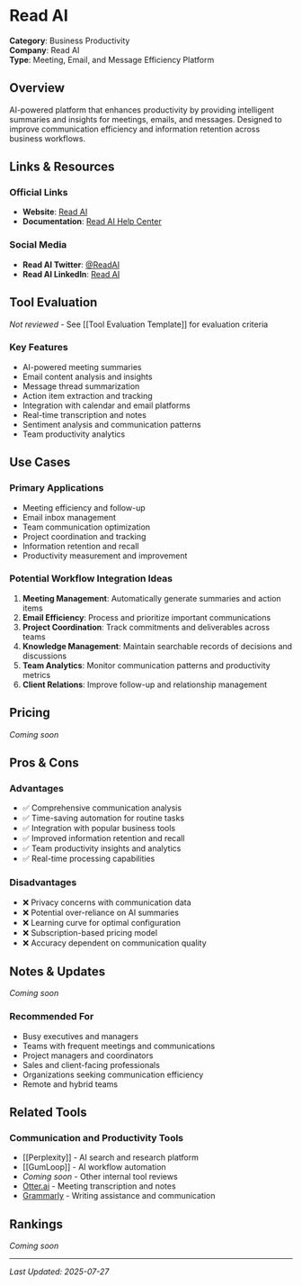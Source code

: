 # Read AI

**Category**: Business Productivity  
**Company**: Read AI  
**Type**: Meeting, Email, and Message Efficiency Platform  

## Overview

AI-powered platform that enhances productivity by providing intelligent summaries and insights for meetings, emails, and messages. Designed to improve communication efficiency and information retention across business workflows.

## Links & Resources

### Official Links
- **Website**: [Read AI](https://read.ai/)
- **Documentation**: [Read AI Help Center](https://help.read.ai/)

### Social Media
- **Read AI Twitter**: [@ReadAI](https://twitter.com/ReadAI)
- **Read AI LinkedIn**: [Read AI](https://www.linkedin.com/company/read-ai/)

## Tool Evaluation

*Not reviewed* - See [[Tool Evaluation Template]] for evaluation criteria

### Key Features
- AI-powered meeting summaries
- Email content analysis and insights
- Message thread summarization
- Action item extraction and tracking
- Integration with calendar and email platforms
- Real-time transcription and notes
- Sentiment analysis and communication patterns
- Team productivity analytics

## Use Cases

### Primary Applications
- Meeting efficiency and follow-up
- Email inbox management
- Team communication optimization
- Project coordination and tracking
- Information retention and recall
- Productivity measurement and improvement

### Potential Workflow Integration Ideas
1. **Meeting Management**: Automatically generate summaries and action items
2. **Email Efficiency**: Process and prioritize important communications
3. **Project Coordination**: Track commitments and deliverables across teams
4. **Knowledge Management**: Maintain searchable records of decisions and discussions
5. **Team Analytics**: Monitor communication patterns and productivity metrics
6. **Client Relations**: Improve follow-up and relationship management

## Pricing

*Coming soon*

## Pros & Cons

### Advantages
- ✅ Comprehensive communication analysis
- ✅ Time-saving automation for routine tasks
- ✅ Integration with popular business tools
- ✅ Improved information retention and recall
- ✅ Team productivity insights and analytics
- ✅ Real-time processing capabilities

### Disadvantages
- ❌ Privacy concerns with communication data
- ❌ Potential over-reliance on AI summaries
- ❌ Learning curve for optimal configuration
- ❌ Subscription-based pricing model
- ❌ Accuracy dependent on communication quality

## Notes & Updates

*Coming soon*

### Recommended For
- Busy executives and managers
- Teams with frequent meetings and communications
- Project managers and coordinators
- Sales and client-facing professionals
- Organizations seeking communication efficiency
- Remote and hybrid teams

## Related Tools

### Communication and Productivity Tools
- [[Perplexity]] - AI search and research platform
- [[GumLoop]] - AI workflow automation
- *Coming soon* - Other internal tool reviews
- [Otter.ai](https://otter.ai) - Meeting transcription and notes
- [Grammarly](https://grammarly.com) - Writing assistance and communication

## Rankings

*Coming soon*

---

*Last Updated: 2025-07-27*